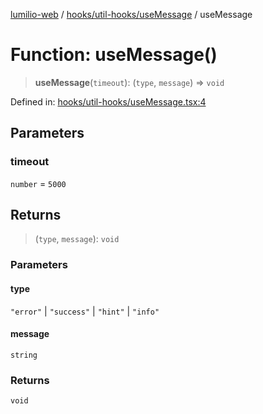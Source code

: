 [lumilio-web](../../../../modules.md) / [hooks/util-hooks/useMessage](../index.md) / useMessage

# Function: useMessage()

> **useMessage**(`timeout`): (`type`, `message`) => `void`

Defined in: [hooks/util-hooks/useMessage.tsx:4](https://github.com/EdwinZhanCN/Lumilio-Photos/blob/a7285497a028269d9cd6a31a72019f8b71eba616/web/src/hooks/util-hooks/useMessage.tsx#L4)

## Parameters

### timeout

`number` = `5000`

## Returns

> (`type`, `message`): `void`

### Parameters

#### type

`"error"` | `"success"` | `"hint"` | `"info"`

#### message

`string`

### Returns

`void`
